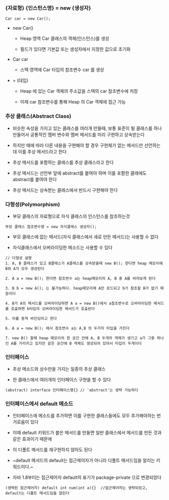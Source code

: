 ### {자료형} {인스턴스명} = new {생성자} 
```
Car car = new Car();
```

* new Car()
 
  - Heap 영역 Car 클래스의 객체(인스턴스)를 생성
 
  - 필드가 있다면 기본값 또는 생성자에서 지정한 값으로 초기화

* Car car

  - 스택 영역에 Car 타입의 참조변수 car 를 생성
 
* = (대입)

  - Heap 에 있는 Car 객체의 주소값을 스택의 car 참조변수에 저장

  - 이제 car 참조변수를 통해 Heap 의 Car 객체에 접근 가능


### 추상 클래스(Abstract Class)

* 비슷한 속성을 가지고 있는 클래스를 여러개 만들때, 보통 표준이 될 클래스를 하나 만들어서 공통적인 멤버 변수와 멤버 메서드를 미리 구현하고 상속받는다
 
* 하지만 때에 따라 다른 내용을 구현해야 할 경우 구현체가 없는 메서드만 선언하는데 이를 추상 메서드라고 한다

* 추상 메서드를 포함하는 클래스를 추상 클래스라고 한다

* 추상 메서드는 선언부 앞에 abstract를 붙여야 하며 이를 포함한 클래에도 abstract를 붙여야 한다

* 추상 메서드는 상속받는 클래스에서 반드시 구현해야 한다


### 다형성(Polymorphism)

* 부모 클래스의 자료형으로 자식 클래스의 인스턴스를 참조하는것

```
부모 클래스 참조변수명 = new 자식클래스 생성자(); 
```

* 부모 클래스에 없는 메서드(자식 클래스에서 새로 만든 메서드)는 사용할 수 없다

* 자식클래스에서 오버라이딩한 메소드는 사용할 수 있다

```
// 다형성 설명
1. A, B 클래스가 있고 B클래스가 A클래스를 상속받을때 new B(); 한다면 heap 메모리에 B와 A가 모두 생성된다

2. A a = new B(); 한다면 참조변수 a는 heap메모리의 A, B 중 A를 바라보게 된다

3. B b = new A(); 는 불가능하다. heap메모리에 A만 로드되고 b가 참조할 B가 없기 때문이다

4. B가 A의 메서드를 오버라이딩하면 A a = new B()에서 a참조변수로 오버라이딩한 메서드를 호출하면 b타입의 오버라이딩한 메서드가 호출된다

5. 이를 동적 바인딩라고 한다

6. A a = new B(); 에서 참조변수 a는 A,B 의 두가지 타입을 가진다

7. new B() 할때 heap 메모리의 한 공간 안에 A, B 두개의 객체가 생기고 a가 그중 하나인 A를 가리키고 있지만 같은 공간에 B 객체도 생성되어 있어서 타입이 두개이다
```

### 인터페이스

* 추상 메소드와 상수만을 가지는 일종의 추상 클래스

* 한 클래스에서 여러개의 인터페이스 구현을 할 수 있다

```
(abstract) interface 인터페이스명{} // 'abstract'는 생략 가능하다
```


### 인터페이스에서 default 메소드

* 인터페이스에 메소드를 추가하면 이를 구현한 클래스들에도 모두 추가해야하는 번거로움이 있다

* 이때 default 키워드가 붙은 메서드를 만들면 일반 클래스에서 메서드를 만든 것과 같은 효과이기 때문에

* 이 디폴트 메서드를 재구현하지 않아도 된다

* ~default 메서드의 default는 접근제어자가 아니라 디폴트 메서드임을 알리는 키워드이다.~

* 자바 1.8부터는 접근제어자 default의 표기가 package-private 으로 변경되었다

```
(생략된 접근제어자) default int num(int a){}  //접근제어자는 생략되었고, default는 디폴트 메서드임을 알린다
```
 

